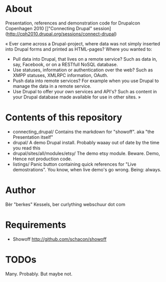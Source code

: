 # About
Presentation, references and demonstration code for Drupalcon Copenhagen 2010 
[]"Connecting Drupal" session](http://cph2010.drupal.org/sessions/connect-drupal)

« Ever came across a Drupal-project, where data was not simply inserted into Drupal forms and printed as HTML-pages? Where you wanted to:

* Pull data into Drupal, that lives on a remote service? Such as data in, say, Facebook, or on a RESTfull NoSQL database.
* Use statuses, information or authentication over the web? Such as XMPP statuses, XMLRPC information, OAuth.
* Push data into remote services? For example when you use Drupal to manage the data in a remote service.
* Use Drupal to offer your own services and API's? Such as content in your Drupal database made available for use in other sites. »

# Contents of this repository
* connecting_drupal/ Contains the markdown for "showoff". aka "the Presentation itself"
* drupal/ A demo Drupal install. Probably waaay out of date by the time you read this
* drupal/sites/all/modules/etsy/ The demo etsy module. Beware. Demo, Hence not production code.
* listings/ Panic button containing quick references for "Live demostrations". You know, when live demo's go wrong. Being: always.

# Author
Bèr "berkes" Kessels, ber curlything webschuur dot com

# Requirements
* Showoff http://github.com/schacon/showoff

# TODOs
Many. Probably. But maybe not. 
